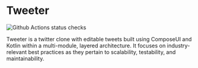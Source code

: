 # Tweeter

![Github Actions status checks](https://github.com/Shayne3000/Tweeter/actions/workflows/ci-checks.yml/badge.svg)

Tweeter is a twitter clone with editable tweets built using ComposeUI and Kotlin within a multi-module, layered architecture. It focuses on industry-relevant best practices as they pertain to scalability, testability, and maintainability.

